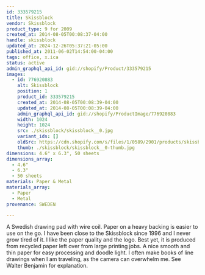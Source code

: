 ```yaml
---
id: 333579215
title: Skissblock
vendor: Skissblock
product_type: 9 for 2009
created_at: 2014-08-05T00:08:37-04:00
handle: skissblock
updated_at: 2024-12-26T05:37:21-05:00
published_at: 2011-06-02T14:54:00-04:00
tags: office, x.ica
status: active
admin_graphql_api_id: gid://shopify/Product/333579215
images:
  - id: 776920883
    alt: Skissblock
    position: 1
    product_id: 333579215
    created_at: 2014-08-05T00:08:39-04:00
    updated_at: 2014-08-05T00:08:39-04:00
    admin_graphql_api_id: gid://shopify/ProductImage/776920883
    width: 1024
    height: 1024
    src: ./skissblock/skissblock__0.jpg
    variant_ids: []
    oldSrc: https://cdn.shopify.com/s/files/1/0589/2901/products/skissblock_1.jpeg?v=1407211719
    thumb: ./skissblock/skissblock__0-thumb.jpg
dimensions: 4.6" x 6.3", 50 sheets
dimensions_array:
  - 4.6"
  - 6.3"
  - 50 sheets
materials: Paper & Metal
materials_array:
  - Paper
  - Metal
provenance: SWEDEN

---
```


A Swedish drawing pad with wire coil. Paper on a heavy backing is easier to use on the go. I have been close to the Skissblock since 1996 and I never grow tired of it. I like the paper quality and the logo. Best yet, it is produced from recycled paper left over from large printing jobs. A nice smooth and thin paper for easy processing and doodle light. I often make books of line drawings when I am traveling, as the camera can overwhelm me. See Walter Benjamin for explanation.